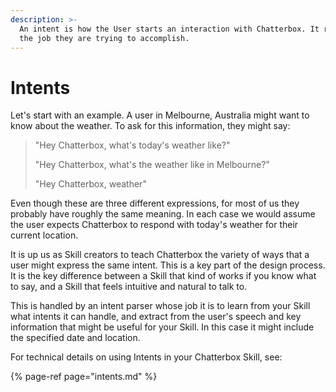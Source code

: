 ```yaml
---
description: >-
  An intent is how the User starts an interaction with Chatterbox. It represents
  the job they are trying to accomplish.
---
```


# Intents

Let's start with an example. A user in Melbourne, Australia might want to know about the weather. To ask for this information, they might say:

> "Hey Chatterbox, what's today's weather like?"
>
> "Hey Chatterbox, what's the weather like in Melbourne?"
>
> "Hey Chatterbox, weather"

Even though these are three different expressions, for most of us they probably have roughly the same meaning. In each case we would assume the user expects Chatterbox to respond with today's weather for their current location.

It is up us as Skill creators to teach Chatterbox the variety of ways that a user might express the same intent. This is a key part of the design process. It is the key difference between a Skill that kind of works if you know what to say, and a Skill that feels intuitive and natural to talk to.

This is handled by an intent parser whose job it is to learn from your Skill what intents it can handle, and extract from the user's speech and key information that might be useful for your Skill. In this case it might include the specified date and location.

For technical details on using Intents in your Chatterbox Skill, see:

{% page-ref page="intents.md" %}

